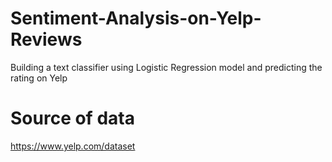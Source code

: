 # Sentiment-Analysis-on-Yelp-Reviews
Building a text classifier using Logistic Regression model and predicting the rating on Yelp

# Source of data
https://www.yelp.com/dataset
